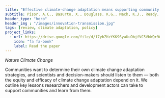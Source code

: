 ```yaml
---
title: "Effective climate-change adaptation means supporting community autonomy"
subtitle: Pisor, A.C., Basurto, X., Douglass, K.G., Mach, K.J., Ready, E., Tylianakis, J.M., Hazel, A., Kline, M.A., Kramer, K.L., Lansing, J.S., Moritz, M., Smaldino, P.E., Thornton, T.F., Jones, J.H. (2022)
header_type: "hero"
header_img : "/images/innovation-transmission.jpg"
tags: [review, climate adaptation, policy]
project_links:
  - url: https://drive.google.com/file/d/17ybZHzYKK9SyaUuObjfVC5VbWQr9GA0n/edit
    icon: "fa fa-book"
    label: Read the paper
---
```

*Nature Climate Change*

Communities want to determine their own climate change adaptation strategies, and scientists and decision-makers should listen to them — both the equity and efficacy of climate change adaptation depend on it. We outline key lessons researchers and development actors can take to support communities and learn from them.

<!-- last_modified_at: 2023-07-09 -->
